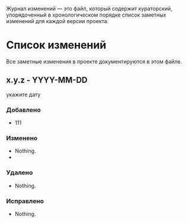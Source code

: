 Журнал изменений — это файл, который содержит кураторский, упорядоченный в хронологическом порядке список заметных изменений для каждой версии проекта.

# Список изменений 
Все заметные изменения в  проекте документируются в этом файле. 


## x.y.z - YYYY-MM-DD
укажите дату

### Добавлено 
- 111

### Изменено
- Nothing.
- 
### Удалено
- Nothing.

### Исправлено
- Nothing.
